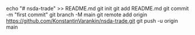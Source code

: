 echo "# nsda-trade" >> README.md
git init
git add README.md
git commit -m "first commit"
git branch -M main
git remote add origin https://github.com/KonstantinVarankin/nsda-trade.git
git push -u origin main